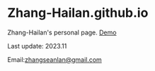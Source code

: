 # Zhang-Hailan.github.io
Zhang-Hailan's personal page.
[Demo](https://Zhang-Hailan.github.io/)

Last update: 2023.11

Email:zhangseanlan@gmail.com
